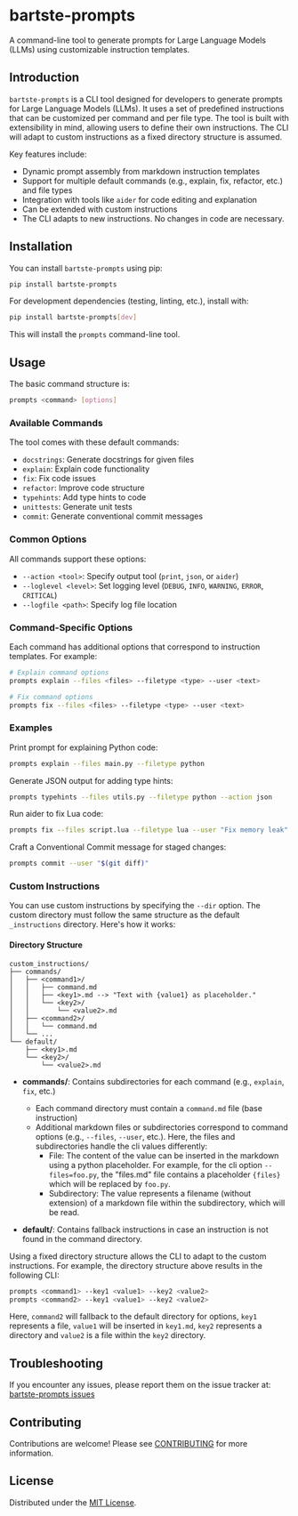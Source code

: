 # bartste-prompts

A command-line tool to generate prompts for Large Language Models (LLMs) using customizable instruction templates.

## Introduction

`bartste-prompts` is a CLI tool designed for developers to generate prompts for Large Language Models (LLMs). It uses a set of predefined instructions that can be customized per command and per file type. The tool is built with extensibility in mind, allowing users to define their own instructions. The CLI will adapt to custom instructions as a fixed directory structure is assumed.

Key features include:

- Dynamic prompt assembly from markdown instruction templates
- Support for multiple default commands (e.g., explain, fix, refactor, etc.) and file types
- Integration with tools like `aider` for code editing and explanation
- Can be extended with custom instructions
- The CLI adapts to new instructions. No changes in code are necessary.

## Installation

You can install `bartste-prompts` using pip:

```bash
pip install bartste-prompts
```

For development dependencies (testing, linting, etc.), install with:

```bash
pip install bartste-prompts[dev]
```

This will install the `prompts` command-line tool.

## Usage

The basic command structure is:

```bash
prompts <command> [options]
```

### Available Commands

The tool comes with these default commands:

- `docstrings`: Generate docstrings for given files
- `explain`: Explain code functionality
- `fix`: Fix code issues
- `refactor`: Improve code structure
- `typehints`: Add type hints to code
- `unittests`: Generate unit tests
- `commit`: Generate conventional commit messages

### Common Options

All commands support these options:

- `--action <tool>`: Specify output tool (`print`, `json`, or `aider`)
- `--loglevel <level>`: Set logging level (`DEBUG`, `INFO`, `WARNING`, `ERROR`, `CRITICAL`)
- `--logfile <path>`: Specify log file location

### Command-Specific Options

Each command has additional options that correspond to instruction templates. For example:

```bash
# Explain command options
prompts explain --files <files> --filetype <type> --user <text>

# Fix command options
prompts fix --files <files> --filetype <type> --user <text>
```

### Examples

Print prompt for explaining Python code:

```bash
prompts explain --files main.py --filetype python
```

Generate JSON output for adding type hints:

```bash
prompts typehints --files utils.py --filetype python --action json
```

Run aider to fix Lua code:

```bash
prompts fix --files script.lua --filetype lua --user "Fix memory leak" --action aider
```

Craft a Conventional Commit message for staged changes:

```bash
prompts commit --user "$(git diff)"
```

### Custom Instructions

You can use custom instructions by specifying the `--dir` option. The custom directory must follow the same structure as the default `_instructions` directory. Here's how it works:

#### Directory Structure

```
custom_instructions/
├── commands/
│   ├── <command1>/
│   │   ├── command.md
│   │   ├── <key1>.md --> "Text with {value1} as placeholder."
│   │   └── <key2>/
│   │       └── <value2>.md
│   ├── <command2>/
│   │   └── command.md
│   └── ...
└── default/
    ├── <key1>.md
    └── <key2>/
        └── <value2>.md
```

- **commands/**: Contains subdirectories for each command (e.g., `explain`, `fix`, etc.)

  - Each command directory must contain a `command.md` file (base instruction)
  - Additional markdown files or subdirectories correspond to command options (e.g., `--files`, `--user`, etc.). Here, the files and subdirectories handle the cli values differently:
    - File: The content of the value can be inserted in the markdown using a python placeholder. For example, for the cli option `--files=foo.py`, the "files.md" file contains a placeholder `{files}` which will be replaced by `foo.py`.
    - Subdirectory: The value represents a filename (without extension) of a markdown file within the subdirectory, which will be read.

- **default/**: Contains fallback instructions in case an instruction is not found in the command directory.

Using a fixed directory structure allows the CLI to adapt to the custom instructions. For example, the directory structure above results in the following CLI:

```bash
prompts <command1> --key1 <value1> --key2 <value2>
prompts <command2> --key1 <value1> --key2 <value2>
```

Here, `command2` will fallback to the default directory for options, `key1` represents a file, `value1` will be inserted in `key1.md`, `key2` represents a directory and `value2` is a file within the `key2` directory.

## Troubleshooting

If you encounter any issues, please report them on the issue tracker at: [bartste-prompts issues](https://github.com/BartSte/bartste-prompts/issues)

## Contributing

Contributions are welcome! Please see [CONTRIBUTING](./CONTRIBUTING.md) for more information.

## License

Distributed under the [MIT License](./LICENCE).
